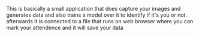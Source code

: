This is basically a small application that does capture your images and generates data and also trains a model over it to identify if it's you or not.
afterwards it is connected to a file that runs on web browser where you can mark your attendence and it will save your data
